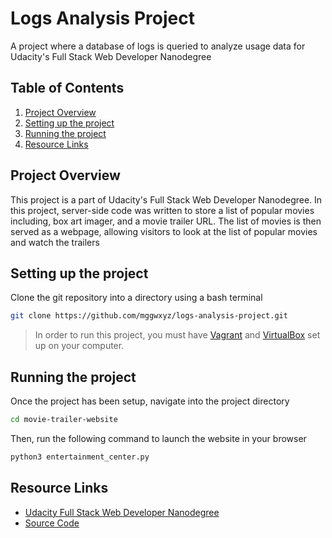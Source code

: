 # Logs Analysis Project
A project where a database of logs is queried to analyze usage data for Udacity's Full Stack Web Developer Nanodegree

## Table of Contents

1. [Project Overview](#project-overview)
1. [Setting up the project](#setting-up-the-project)
1. [Running the project](#running-the-project)
1. [Resource Links](#resource-links)

## Project Overview

This project is a part of Udacity's Full Stack Web Developer Nanodegree. In this project, server-side code
 was written to store a list of popular movies including, box art imager, and a movie trailer
 URL. The list of movies is then served as a webpage, allowing visitors to look at the list
 of popular movies and watch the trailers

## Setting up the project

Clone the git repository into a directory using a bash terminal

```bash
git clone https://github.com/mggwxyz/logs-analysis-project.git
````

> In order to run this project, you must have [Vagrant](https://www.vagrantup.com/downloads.html) and [VirtualBox](https://www.virtualbox.org/wiki/Downloads) set up on your computer.


## Running the project

Once the project has been setup, navigate into the project directory

```bash
cd movie-trailer-website
```

Then, run the following command to launch the website in your browser

```bash
python3 entertainment_center.py
```

## Resource Links

- [Udacity Full Stack Web Developer Nanodegree](https://www.udacity.com/course/full-stack-web-developer-nanodegree--nd004)
- [Source Code](https://github.com/mggwxyz/logs-analysis-project)
